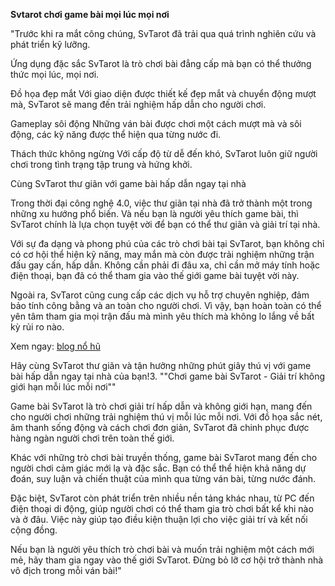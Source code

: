 **Svtarot  chơi game bài mọi lúc mọi nơi**


"Trước khi ra mắt công chúng, SvTarot đã trải qua quá trình nghiên cứu và phát triển kỹ lưỡng.

Ứng dụng đặc sắc
SvTarot là trò chơi bài đẳng cấp mà bạn có thể thưởng thức mọi lúc, mọi nơi.

Đồ họa đẹp mắt
Với giao diện được thiết kế đẹp mắt và chuyển động mượt mà, SvTarot sẽ mang đến trải nghiệm hấp dẫn cho người chơi.

Gameplay sôi động
Những ván bài được chơi một cách mượt mà và sôi động, các kỹ năng được thể hiện qua từng nước đi.

Thách thức không ngừng
Với cấp độ từ dễ đến khó, SvTarot luôn giữ người chơi trong tình trạng tập trung và hứng khởi.


Cùng SvTarot thư giãn với game bài hấp dẫn ngay tại nhà

Trong thời đại công nghệ 4.0, việc thư giãn tại nhà đã trở thành một trong những xu hướng phổ biến. Và nếu bạn là người yêu thích game bài, thì SvTarot chính là lựa chọn tuyệt vời để bạn có thể thư giãn và giải trí tại nhà.

Với sự đa dạng và phong phú của các trò chơi bài tại SvTarot, bạn không chỉ có cơ hội thể hiện kỹ năng, may mắn mà còn được trải nghiệm những trận đấu gay cấn, hấp dẫn. Không cần phải đi đâu xa, chỉ cần mở máy tính hoặc điện thoại, bạn đã có thể tham gia vào thế giới game bài tuyệt vời này.

Ngoài ra, SvTarot cũng cung cấp các dịch vụ hỗ trợ chuyên nghiệp, đảm bảo tính công bằng và an toàn cho người chơi. Vì vậy, bạn hoàn toàn có thể yên tâm tham gia mọi trận đấu mà mình yêu thích mà không lo lắng về bất kỳ rủi ro nào.

Xem ngay: [blog nổ hũ](https://svtarot.com/blog/)

Hãy cùng SvTarot thư giãn và tận hưởng những phút giây thú vị với game bài hấp dẫn ngay tại nhà của bạn!3. ""Chơi game bài SvTarot - Giải trí không giới hạn mỗi lúc mỗi nơi""

Game bài SvTarot là trò chơi giải trí hấp dẫn và không giới hạn, mang đến cho người chơi những trải nghiệm thú vị mỗi lúc mỗi nơi. Với đồ họa sắc nét, âm thanh sống động và cách chơi đơn giản, SvTarot đã chinh phục được hàng ngàn người chơi trên toàn thế giới.

Khác với những trò chơi bài truyền thống, game bài SvTarot mang đến cho người chơi cảm giác mới lạ và đặc sắc. Bạn có thể thể hiện khả năng dự đoán, suy luận và chiến thuật của mình qua từng ván bài, từng nước đánh.

Đặc biệt, SvTarot còn phát triển trên nhiều nền tảng khác nhau, từ PC đến điện thoại di động, giúp người chơi có thể tham gia trò chơi bất kể khi nào và ở đâu. Việc này giúp tạo điều kiện thuận lợi cho việc giải trí và kết nối cộng đồng.

Nếu bạn là người yêu thích trò chơi bài và muốn trải nghiệm một cách mới mẻ, hãy tham gia ngay vào thế giới SvTarot. Đừng bỏ lỡ cơ hội trở thành nhà vô địch trong mỗi ván bài!"